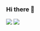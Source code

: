 ### Hi there 👋

<img src="https://github-readme-stats.vercel.app/api?username=shinhanbyeol&theme=default&show_icons=true"/> <img src="http://github-readme-streak-stats.herokuapp.com?user=shinhanbyeol&theme=default"/>

<!--
**shinhanbyeol/shinhanbyeol** is a ✨ _special_ ✨ repository because its `README.md` (this file) appears on your GitHub profile.

Here are some ideas to get you started:

- 🔭 I’m currently working on ...
- 🌱 I’m currently learning ...
- 👯 I’m looking to collaborate on ...
- 🤔 I’m looking for help with ...
- 💬 Ask me about ...
- 📫 How to reach me: ...
- 😄 Pronouns: ...
- ⚡ Fun fact: ...
-->
